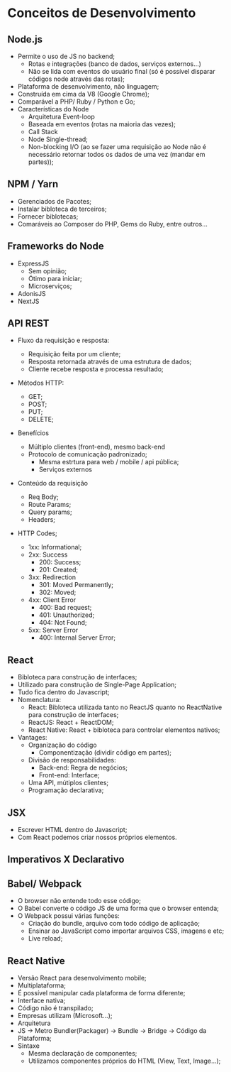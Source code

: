 # Conceitos de Desenvolvimento

## Node.js
 - Permite o uso de JS no backend;
   - Rotas e integrações (banco de dados, serviços externos...)
   - Não se lida com eventos do usuário final (só é possível disparar códigos node através das rotas);
 - Plataforma de desenvolvimento, não linguagem;
 - Construída em cima da V8 (Google Chrome);
 - Comparável a PHP/ Ruby / Python e Go;
 - Características do Node
   - Arquitetura Event-loop
   - Baseada em eventos (rotas na maioria das vezes);
   - Call Stack
   - Node Single-thread;
   - Non-blocking I/O (ao se fazer uma requisição ao Node não é necessário retornar todos os dados de uma vez (mandar em partes));
   

## NPM / Yarn
 - Gerenciados de Pacotes;
 - Instalar bibloteca de terceiros;
 - Fornecer biblotecas;
 - Comaráveis ao Composer do PHP, Gems do Ruby, entre outros...

## Frameworks do Node
 - ExpressJS
   - Sem opinião;
   - Ótimo para iniciar;
   - Microserviços;
- AdonisJS
- NextJS 

## API REST
 - Fluxo da requisição e resposta:
   - Requisição feita por um cliente;
   - Resposta retornada através de uma estrutura de dados;
   - Cliente recebe resposta e processa resultado;

 - Métodos HTTP:
   - GET;
   - POST;
   - PUT;
   - DELETE;

 - Benefícios
   - Múltiplo clientes (front-end), mesmo back-end
   - Protocolo de comunicação padronizado;
     - Mesma estrtura para web / mobile / api pública;
     - Serviços externos

 - Conteúdo da requisição
   - Req Body;
   - Route Params;
   - Query params;
   - Headers;

 - HTTP Codes;
   - 1xx: Informational;
   - 2xx: Success
     - 200: Success;
     - 201: Created;
   - 3xx: Redirection
     - 301: Moved Permanently;
     - 302: Moved;
   - 4xx: Client Error
     - 400: Bad request;
     - 401: Unauthorized;
     - 404: Not Found;
   - 5xx: Server Error
     - 400: Internal Server Error;

## React
 - Bibloteca para construção de interfaces;
 - Utilizado para construção de Single-Page Application;
 - Tudo fica dentro do Javascript;
 - Nomenclatura:
   - React: Bibloteca utilizada tanto no ReactJS quanto no ReactNative para construção de interfaces;
   - ReactJS: React + ReactDOM;
   - React Native: React + bibloteca para controlar elementos nativos;
- Vantages:
  - Organização do código
    - Componentização (dividir código em partes);
  - Divisão de responsabilidades: 
    - Back-end: Regra de negócios;
    - Front-end: Interface; 
  - Uma API, mútiplos clientes;
  - Programação declarativa;

## JSX
 - Escrever HTML dentro do Javascript;
 - Com React podemos criar nossos próprios elementos.

## Imperativos X Declarativo
 
## Babel/ Webpack
 - O browser não entende todo esse código;
 - O Babel converte o código JS de uma forma que o browser entenda;
 - O Webpack possui várias funções:
   - Criação do bundle, arquivo com todo código de aplicação;
   - Ensinar ao JavaScript como importar arquivos CSS, imagens e etc;
   - Live reload;
   
## React Native
 - Versão React para desenvolvimento mobile;
 - Multiplataforma;
 - É possível manipular cada plataforma de forma diferente;
 - Interface nativa;
 - Código não é transpilado;
 - Empresas utilizam (Microsoft...);
  - Arquitetura
   - JS -> Metro Bundler(Packager) -> Bundle -> Bridge -> Código da Plataforma;
 - Sintaxe
   - Mesma declaração de componentes;
   - Utilizamos componentes próprios do HTML (View, Text, Image...);
 
